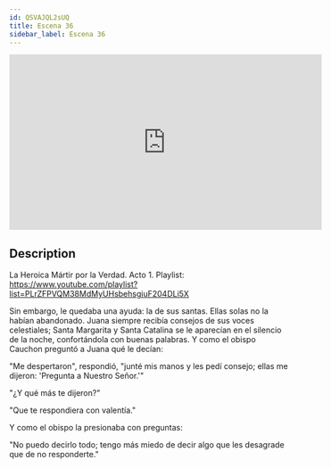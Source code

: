 ```yaml
---
id: QSVAJQL2sUQ
title: Escena 36
sidebar_label: Escena 36
---
```


<iframe
  width="560"
  height="315"
  src="https://www.youtube.com/embed/QSVAJQL2sUQ"
  title="YouTube video player"
  frameborder="0"
  allow="accelerometer; autoplay; clipboard-write; encrypted-media; gyroscope; picture-in-picture; web-share"
  referrerpolicy="strict-origin-when-cross-origin"
  allowfullscreen
></iframe>

## Description

La Heroica Mártir por la Verdad. Acto 1.
Playlist: https://www.youtube.com/playlist?list=PLrZFPVQM38MdMyUHsbehsgiuF204DLi5X

Sin embargo, le quedaba una ayuda: la de sus santas. Ellas solas no la habían abandonado. Juana siempre recibía consejos de sus voces celestiales; Santa Margarita y Santa Catalina se le aparecían en el silencio de la noche, confortándola con buenas palabras. Y como el obispo Cauchon preguntó a Juana qué le decían:

"Me despertaron", respondió, "junté mis manos y les pedí consejo; ellas me dijeron: 'Pregunta a Nuestro Señor.'"

"¿Y qué más te dijeron?"

"Que te respondiera con valentía."

Y como el obispo la presionaba con preguntas:

"No puedo decirlo todo; tengo más miedo de decir algo que les desagrade que de no responderte."

